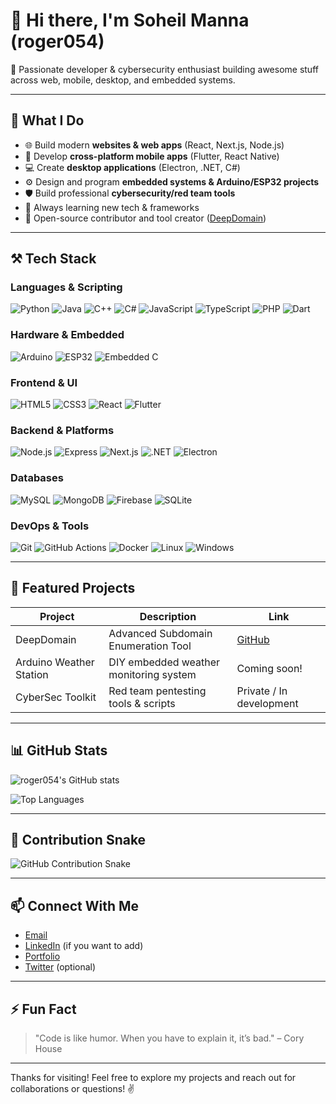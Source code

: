 # 👋 Hi there, I'm Soheil Manna (roger054)

🚀 Passionate developer & cybersecurity enthusiast building awesome stuff across web, mobile, desktop, and embedded systems.

---

## 🔭 What I Do

- 🌐 Build modern **websites & web apps** (React, Next.js, Node.js)
- 📱 Develop **cross-platform mobile apps** (Flutter, React Native)
- 💻 Create **desktop applications** (Electron, .NET, C#)
- ⚙️ Design and program **embedded systems & Arduino/ESP32 projects**
- 🛡️ Build professional **cybersecurity/red team tools**
- 🌱 Always learning new tech & frameworks
- 🔗 Open-source contributor and tool creator ([DeepDomain](https://github.com/roger054/DeepDomain))

---

## ⚒️ Tech Stack

### Languages & Scripting
![Python](https://img.shields.io/badge/-Python-3776AB?style=flat&logo=python&logoColor=white)
![Java](https://img.shields.io/badge/-Java-007396?style=flat&logo=java&logoColor=white)
![C++](https://img.shields.io/badge/-C++-00599C?style=flat&logo=c%2B%2B&logoColor=white)
![C#](https://img.shields.io/badge/-C%23-239120?style=flat&logo=c-sharp&logoColor=white)
![JavaScript](https://img.shields.io/badge/-JavaScript-F7DF1E?style=flat&logo=javascript&logoColor=black)
![TypeScript](https://img.shields.io/badge/-TypeScript-3178C6?style=flat&logo=typescript&logoColor=white)
![PHP](https://img.shields.io/badge/-PHP-777BB4?style=flat&logo=php&logoColor=white)
![Dart](https://img.shields.io/badge/-Dart-0175C2?style=flat&logo=dart&logoColor=white)

### Hardware & Embedded
![Arduino](https://img.shields.io/badge/-Arduino-00979D?style=flat&logo=arduino&logoColor=white)
![ESP32](https://img.shields.io/badge/-ESP32-000000?style=flat&logo=espressif&logoColor=white)
![Embedded C](https://img.shields.io/badge/-Embedded%20C-00599C?style=flat&logo=c&logoColor=white)

### Frontend & UI
![HTML5](https://img.shields.io/badge/-HTML5-E34F26?style=flat&logo=html5&logoColor=white)
![CSS3](https://img.shields.io/badge/-CSS3-1572B6?style=flat&logo=css3&logoColor=white)
![React](https://img.shields.io/badge/-React-20232A?style=flat&logo=react&logoColor=61DAFB)
![Flutter](https://img.shields.io/badge/-Flutter-02569B?style=flat&logo=flutter&logoColor=white)

### Backend & Platforms
![Node.js](https://img.shields.io/badge/-Node.js-339933?style=flat&logo=nodedotjs&logoColor=white)
![Express](https://img.shields.io/badge/-Express.js-404D59?style=flat&logo=express&logoColor=white)
![Next.js](https://img.shields.io/badge/-Next.js-000000?style=flat&logo=nextdotjs&logoColor=white)
![.NET](https://img.shields.io/badge/-.NET-512BD4?style=flat&logo=dotnet&logoColor=white)
![Electron](https://img.shields.io/badge/-Electron-47848F?style=flat&logo=electron&logoColor=white)

### Databases
![MySQL](https://img.shields.io/badge/-MySQL-4479A1?style=flat&logo=mysql&logoColor=white)
![MongoDB](https://img.shields.io/badge/-MongoDB-47A248?style=flat&logo=mongodb&logoColor=white)
![Firebase](https://img.shields.io/badge/-Firebase-FFCA28?style=flat&logo=firebase&logoColor=black)
![SQLite](https://img.shields.io/badge/-SQLite-003B57?style=flat&logo=sqlite&logoColor=white)

### DevOps & Tools
![Git](https://img.shields.io/badge/-Git-F05032?style=flat&logo=git&logoColor=white)
![GitHub Actions](https://img.shields.io/badge/-GitHub%20Actions-2088FF?style=flat&logo=githubactions&logoColor=white)
![Docker](https://img.shields.io/badge/-Docker-2496ED?style=flat&logo=docker&logoColor=white)
![Linux](https://img.shields.io/badge/-Linux-FCC624?style=flat&logo=linux&logoColor=black)
![Windows](https://img.shields.io/badge/-Windows-0078D6?style=flat&logo=windows&logoColor=white)

---

## 📂 Featured Projects

| Project       | Description                               | Link                                           |
| ------------- | ----------------------------------------- | ---------------------------------------------- |
| DeepDomain    | Advanced Subdomain Enumeration Tool       | [GitHub](https://github.com/roger054/DeepDomain) |
| Arduino Weather Station | DIY embedded weather monitoring system | Coming soon!                                   |
| CyberSec Toolkit | Red team pentesting tools & scripts      | Private / In development                        |

---

## 📊 GitHub Stats

![roger054's GitHub stats](https://github-readme-stats.vercel.app/api?username=roger054&show_icons=true&theme=dark)

![Top Languages](https://github-readme-stats.vercel.app/api/top-langs/?username=roger054&layout=compact&theme=dark)

---

## 🐍 Contribution Snake

![GitHub Contribution Snake](https://github.com/roger054/roger054/blob/output/github-contribution-grid-snake.svg)

---

## 📫 Connect With Me

- [Email](mailto:soheilmanna@proton.me)
- [LinkedIn](https://linkedin.com/in/soheilmanna) (if you want to add)
- [Portfolio](https://coral-eland-948553.hostingersite.com/)
- [Twitter](https://twitter.com/yourhandle) (optional)

---

## ⚡ Fun Fact

> "Code is like humor. When you have to explain it, it’s bad." – Cory House

---

Thanks for visiting! Feel free to explore my projects and reach out for collaborations or questions! ✌️
